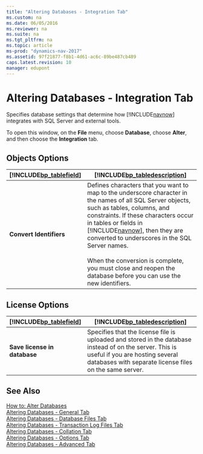 ```yaml
---
title: "Altering Databases - Integration Tab"
ms.custom: na
ms.date: 06/05/2016
ms.reviewer: na
ms.suite: na
ms.tgt_pltfrm: na
ms.topic: article
ms-prod: "dynamics-nav-2017"
ms.assetid: 97f21877-f8b1-4d61-ac6c-89be487cb489
caps.latest.revision: 10
manager: edupont
---
```

# Altering Databases - Integration Tab
Specifies database settings that determine how [!INCLUDE[navnow](includes/navnow_md.md)] integrates with SQL Server and external tools.  
  
 To open this window, on the **File** menu, choose **Database**, choose **Alter**, and then choose the **Integration** tab.  
  
## Objects Options  
  
|[!INCLUDE[bp_tablefield](includes/bp_tablefield_md.md)]|[!INCLUDE[bp_tabledescription](includes/bp_tabledescription_md.md)]|  
|---------------------------------|---------------------------------------|  
|**Convert Identifiers**|Defines characters that you want to map to the underscore character in the names of all SQL Server objects, such as tables, columns, and constraints. If these characters occur in tables or fields in [!INCLUDE[navnow](includes/navnow_md.md)], then they are converted to underscores in the SQL Server names.<br /><br /> When the conversion is complete, you must close and reopen the database before you can use the new identifiers.|  
  
## License Options  
  
|[!INCLUDE[bp_tablefield](includes/bp_tablefield_md.md)]|[!INCLUDE[bp_tabledescription](includes/bp_tabledescription_md.md)]|  
|---------------------------------|---------------------------------------|  
|**Save license in database**|Specifies that the license file is uploaded and stored in the database instead of on the server. This is useful if you are hosting several databases with separate license files on the same server.|  
  
## See Also  
 [How to: Alter Databases](How%20to:%20Alter%20Databases.md)   
 [Altering Databases \- General Tab](Altering-Databases---General-Tab.md)   
 [Altering Databases \- Database Files Tab](Altering-Databases---Database-Files-Tab.md)   
 [Altering Databases \- Transaction Log Files Tab](Altering-Databases---Transaction-Log-Files-Tab.md)   
 [Altering Databases \- Collation Tab](Altering-Databases---Collation-Tab.md)   
 [Altering Databases \- Options Tab](Altering-Databases---Options-Tab.md)   
 [Altering Databases \- Advanced Tab](Altering-Databases---Advanced-Tab.md)